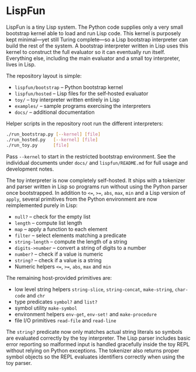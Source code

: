 # LispFun

LispFun is a tiny Lisp system.  The Python code supplies only a very small
bootstrap kernel able to load and run Lisp code.  This kernel is purposely kept
minimal—yet still Turing complete—so a Lisp bootstrap interpreter can build the
rest of the system.  A bootstrap interpreter written in Lisp uses this kernel to
construct the full evaluator so it can eventually run itself.  Everything else,
including the main evaluator and a small toy interpreter, lives in Lisp.

The repository layout is simple:

- `lispfun/bootstrap` – Python bootstrap kernel
- `lispfun/hosted` – Lisp files for the self‑hosted evaluator
- `toy/` – toy interpreter written entirely in Lisp
- `examples/` – sample programs exercising the interpreters
- `docs/` – additional documentation

Helper scripts in the repository root run the different interpreters:


```bash
./run_bootstrap.py [--kernel] [file]
./run_hosted.py   [--kernel] [file]
./run_toy.py      [file]
```

Pass `--kernel` to start in the restricted bootstrap environment.  See the
individual documents under `docs/` and `lispfun/README.md` for full usage and
development notes.

The toy interpreter is now completely self-hosted.  It ships with a tokenizer
and parser written in Lisp so programs run without using the Python parser once
bootstrapped.  In addition to `<=`, `>=`, `abs`, `max`, `min` and a Lisp version
of `apply`, several primitives from the Python environment are now
reimplemented purely in Lisp:

- `null?` – check for the empty list
- `length` – compute list length
- `map` – apply a function to each element
- `filter` – select elements matching a predicate
- `string-length` – compute the length of a string
- `digits->number` – convert a string of digits to a number
- `number?` – check if a value is numeric
- `string?` – check if a value is a string
- Numeric helpers `<=`, `>=`, `abs`, `max` and `min`

The remaining host-provided primitives are:
- low level string helpers `string-slice`, `string-concat`, `make-string`,
  `char-code` and `chr`
- type predicates `symbol?` and `list?`
- symbol utility `make-symbol`
- environment helpers `env-get`, `env-set!` and `make-procedure`
- file I/O primitives `read-file` and `read-line`

The `string?` predicate now only matches actual string literals so symbols
are evaluated correctly by the toy interpreter.  The Lisp parser includes
basic error reporting so malformed input is handled gracefully inside the
toy REPL without relying on Python exceptions.  The tokenizer also returns
proper symbol objects so the REPL evaluates identifiers correctly when using
the toy parser.
